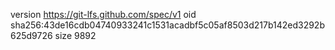 version https://git-lfs.github.com/spec/v1
oid sha256:43de16cdb04740933241c1531acadbf5c05af8503d217b142ed3292b625d9726
size 9892
